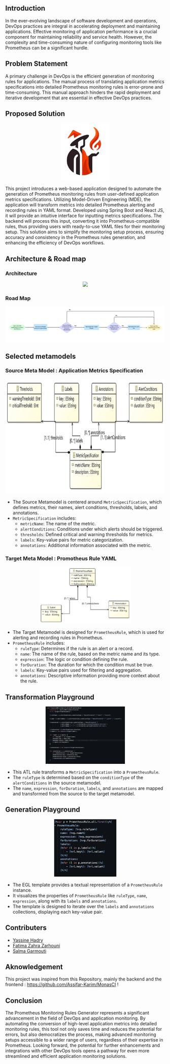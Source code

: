 ## Introduction

In the ever-evolving landscape of software development and operations, DevOps practices are integral in accelerating deployment and maintaining applications. Effective monitoring of application performance is a crucial component for maintaining reliability and service health. However, the complexity and time-consuming nature of configuring monitoring tools like Prometheus can be a significant hurdle.

## Problem Statement

A primary challenge in DevOps is the efficient generation of monitoring rules for applications. The manual process of translating application metrics specifications into detailed Prometheus monitoring rules is error-prone and time-consuming. This manual approach hinders the rapid deployment and iterative development that are essential in effective DevOps practices.

## Proposed Solution

<p align="center" >
<img src= "Resource/logo.png" height="180" width="auto" />
</p>

This project introduces a web-based application designed to automate the generation of Prometheus monitoring rules from user-defined application metrics specifications. Utilizing Model-Driven Engineering (MDE), the application will transform metrics into detailed Prometheus alerting and recording rules in YAML format. Developed using Spring Boot and React JS, it will provide an intuitive interface for inputting metrics specifications. The backend will process this input, converting it into Prometheus-compatible rules, thus providing users with ready-to-use YAML files for their monitoring setup. This solution aims to simplify the monitoring setup process, ensuring accuracy and consistency in the Prometheus rules generation, and enhancing the efficiency of DevOps workflows.

## Architecture & Road map

<h3>Architecture </h3>

<p align="center" >
<img src= "Resource/secondArchitecture,png" height="auto" width="auto" />
</p>

<h3>Road Map </h3>

<p align="center" >
<img src= "Resource/RoadMap.jpeg" height="auto" width="auto" />
</p>

## Selected metamodels

<h3>Source Meta Model : Application Metrics Specification </h3>
<p align="center" >
<img src= "Resource/Source.jpeg" height="360" width="auto" />
</p>

- The Source Metamodel is centered around `MetricSpecification`, which defines metrics, their names, alert conditions, thresholds, labels, and annotations.
- `MetricSpecification` includes:
  - `metricName`: The name of the metric.
  - `alertConditions`: Conditions under which alerts should be triggered.
  - `thresholds`: Defined critical and warning thresholds for metrics.
  - `labels`: Key-value pairs for metric categorization.
  - `annotations`: Additional information associated with the metric.

<h3>Target Meta Model : Promotheus Rule YAML </h3>
<p align="center" >
<img src= "Resource/Target.jpeg" height="180" width="auto" />
</p>

- The Target Metamodel is designed for `PrometheusRule`, which is used for alerting and recording rules in Prometheus.
- `PrometheusRule` includes:
  - `ruleType`: Determines if the rule is an alert or a record.
  - `name`: The name of the rule, based on the metric name and its type.
  - `expression`: The logic or condition defining the rule.
  - `forDuration`: The duration for which the condition must be true.
  - `labels`: Key-value pairs used for filtering and aggregation.
  - `annotations`: Descriptive information providing more context about the rule.

## Transformation Playground

<p align="center" >
<img src= "Resource/ETL.png" height="180" width="auto" />
</p>

- This ATL rule transforms a `MetricSpecification` into a `PrometheusRule`.
- The `ruleType` is determined based on the `conditionType` of the `alertConditions` in the source metamodel.
- The `name`, `expression`, `forDuration`, `labels`, and `annotations` are mapped and transformed from the source to the target metamodel.

## Generation Playground

<p align="center" >
<img src= "Resource/EGL.png" height="180" width="auto" />
</p>

- The EGL template provides a textual representation of a `PrometheusRule` instance.
- It visualizes the properties of `PrometheusRule` like `ruleType`, `name`, `expression`, along with its `labels` and `annotations`.
- The template is designed to iterate over the `labels` and `annotations` collections, displaying each key-value pair.

## Contributers

- [Yassine Hadry](https://github.com/hadryyassine)
- [Fatima Zahra Zarhouni](https://github.com/zarhouni21)
- [Salma Garmouti](https://github.com/GarmoutiSalma)

## Aknowledgement

This project was inspired from this Repository, mainly the backend and the frontend : https://github.com/Assifar-Karim/MonasCI !

## Conclusion

The Prometheus Monitoring Rules Generator represents a significant advancement in the field of DevOps and application monitoring. By automating the conversion of high-level application metrics into detailed monitoring rules, this tool not only saves time and reduces the potential for errors, but also democratizes the process, making advanced monitoring setups accessible to a wider range of users, regardless of their expertise in Prometheus. Looking forward, the potential for further enhancements and integrations with other DevOps tools opens a pathway for even more streamlined and efficient application monitoring solutions.
